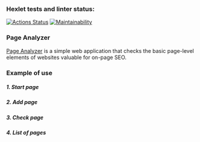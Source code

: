 ### Hexlet tests and linter status:
[![Actions Status](https://github.com/alenavino/python-project-83/actions/workflows/hexlet-check.yml/badge.svg)](https://github.com/alenavino/python-project-83/actions)
[![Maintainability](https://api.codeclimate.com/v1/badges/d97f527dde89222e9070/maintainability)](https://codeclimate.com/github/alenavino/python-project-83/maintainability)
### Page Analyzer
[Page Analyzer](https://python-project-83-lmbs.onrender.com) is a simple web application that checks the basic page-level elements of websites valuable for on-page SEO.
### Example of use
##### 1. Start page
##### 2. Add page
##### 3. Check page
##### 4. List of pages
